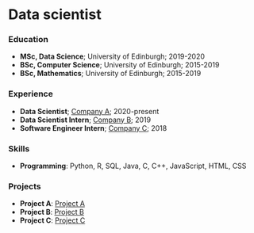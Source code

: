 # Data scientist

### Education

- **MSc, Data Science**; University of Edinburgh; 2019-2020
- **BSc, Computer Science**; University of Edinburgh; 2015-2019
- **BSc, Mathematics**; University of Edinburgh; 2015-2019

### Experience

- **Data Scientist**; [Company A](https://www.company-a.com/); 2020-present
- **Data Scientist Intern**; [Company B](https://www.company-b.com/); 2019
- **Software Engineer Intern**; [Company C](https://www.company-c.com/); 2018

### Skills

- **Programming**: Python, R, SQL, Java, C, C++, JavaScript, HTML, CSS

### Projects

- **Project A**: [Project A](https://www.project-a.com/)
- **Project B**: [Project B](https://www.project-b.com/)
- **Project C**: [Project C](https://www.project-c.com/)